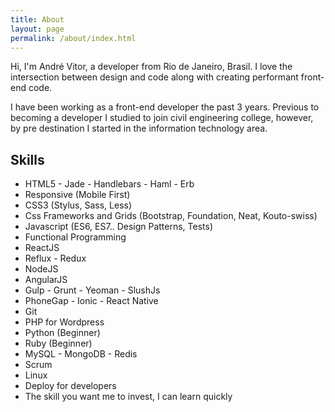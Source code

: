 ```yaml
---
title: About
layout: page
permalink: /about/index.html
---
```


<p>Hi, I'm André Vitor, a developer from Rio de Janeiro, Brasil. I love the intersection between design and code along with creating performant front-end code.</p>

<p>I have been working as a front-end developer the past 3 years. Previous to becoming a developer I studied to join civil engineering college, however, by pre destination I started in the information technology area.</p>

<h2>Skills</h2>

<ul class="skill-list">
	<li>HTML5 - Jade - Handlebars - Haml - Erb</li>
	<li>Responsive (Mobile First)</li>
	<li>CSS3 (Stylus, Sass, Less)</li>
	<li>Css Frameworks and Grids (Bootstrap, Foundation, Neat, Kouto-swiss)</li>
	<li>Javascript (ES6, ES7.. Design Patterns, Tests)</li>
	<li>Functional Programming</li>
	<li>ReactJS</li>
	<li>Reflux - Redux</li>
	<li>NodeJS</li>
	<li>AngularJS</li>
	<li>Gulp - Grunt - Yeoman - SlushJs</li>
	<li>PhoneGap - Ionic - React Native</li>
	<li>Git</li>
	<li>PHP for Wordpress</li>
	<li>Python (Beginner)</li>
	<li>Ruby (Beginner)</li>
	<li>MySQL - MongoDB - Redis</li>
	<li>Scrum</li>
	<li>Linux</li>
	<li>Deploy for developers</li>
	<li>The skill you want me to invest, I can learn quickly</li>
</ul>
